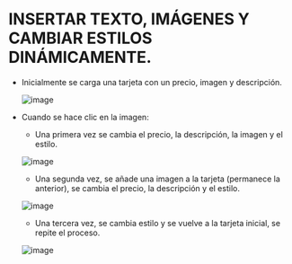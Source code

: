 # INSERTAR TEXTO, IMÁGENES Y CAMBIAR ESTILOS DINÁMICAMENTE.

- Inicialmente se carga una tarjeta con un precio, imagen y descripción.

  ![image](https://user-images.githubusercontent.com/66112531/184160232-32f8a8db-9dfd-4576-a2b3-1f432f09376c.png)

- Cuando se hace clic en la imagen:
  - Una primera vez se cambia el precio, la descripción, la imagen y el estilo.
  
   ![image](https://user-images.githubusercontent.com/66112531/184160299-72b9b164-4d4b-46be-948a-796a1bfc729d.png)
   
  - Una segunda vez, se añade una imagen a la tarjeta (permanece la anterior), se cambia el precio, la descripción y el estilo.
  
  ![image](https://user-images.githubusercontent.com/66112531/184160361-6589354c-b077-46ac-9377-2829e582be92.png)
  
  - Una tercera vez, se cambia estilo y se vuelve a la tarjeta inicial, se repite el proceso.
  
  ![image](https://user-images.githubusercontent.com/66112531/184160232-32f8a8db-9dfd-4576-a2b3-1f432f09376c.png)
  

 
  


